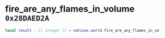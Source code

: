 # fire_are_any_flames_in_volume `0x28DAED2A`

```lua
local result --[[ integer ]] = natives.world.fire_are_any_flames_in_volume(_unk0 --[[ integer ]])
```